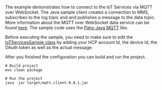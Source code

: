 The example demonstrates how to connect to the IoT Services via MQTT over WebSocket. The Java sample client creates a connection to MMS, subscribes to the log topic and and publishes a message to the data topic. More information about the MQTT over WebSocket data service can be found [here](https://help.hana.ondemand.com/iot/frameset.htm?56d02092904346c1a605713021d2f875.html). The sample code uses the [Paho Java MQTT](https://eclipse.org/paho/clients/java/) libs.

Before executing the sample, you need to make sure to edit the [IoTServicesSample class](src/main/java/mqtt/client/IoTServicesSample.java) by adding your HCP account Id, the device Id, the OAuth token as well as the actual message.

After you finished the configuration you can build and run the project.

```
# Build project
mvn clean package

# Run the project
java -jar target/mqtt.client-0.0.1.jar
```
